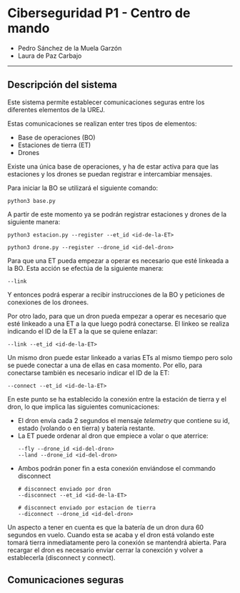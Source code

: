 # Ciberseguridad P1 - Centro de mando


- Pedro Sánchez de la Muela Garzón
- Laura de Paz Carbajo

----------



## Descripción del sistema
Este sistema permite establecer comunicaciones seguras entre los diferentes elementos de la UREJ.

Estas comunicaciones se realizan enter tres tipos de elementos:

- Base de operaciones (BO)
- Estaciones de tierra (ET)
- Drones


Existe una única base de operaciones, y ha de estar activa para que las estaciones y los drones se puedan registrar e intercambiar mensajes.

Para iniciar la BO se utilizará el siguiente comando:

```
python3 base.py
```

A partir de este momento ya se podrán registrar estaciones y drones de la siguiente manera:

```
python3 estacion.py --register --et_id <id-de-la-ET>
```

```
python3 drone.py --register --drone_id <id-del-dron>
```

Para que una ET pueda empezar a operar es necesario que esté linkeada a la BO. Esta acción se efectúa de la siguiente manera:

```
--link
```

Y entonces podrá esperar a recibir instrucciones de la BO y peticiones de conexiones de los dronees.

Por otro lado, para que un dron pueda empezar a operar es necesario que esté linkeado a una ET a la que luego podrá conectarse.
El linkeo se realiza indicando el ID de la ET a la que se quiene enlazar:

```
--link --et_id <id-de-la-ET>
```

Un mismo dron puede estar linkeado a varias ETs al mismo tiempo pero solo se puede conectar a una de ellas en casa momento. Por ello, para conectarse también es necesario indicar el ID de la ET:

```
--connect --et_id <id-de-la-ET>
```

En este punto se ha establecido la conexión entre la estación de tierra y el dron, lo que implica las siguientes comunicaciones:

- El dron envía cada 2 segundos el mensaje _telemetry_ que contiene su id, estado (volando o en tierra) y batería restante.
- La ET puede ordenar al dron que empiece a volar o que aterrice:
    ```
    --fly --drone_id <id-del-dron>
    --land --drone_id <id-del-dron>
    ```
- Ambos podrán poner fin a esta conexión enviándose el commando disconnect
    ```
    # disconnect enviado por dron
    --disconnect --et_id <id-de-la-ET>

    # disconnect enviado por estacion de tierra
    --diconnect --drone_id <id-del-dron>
    ```

Un aspecto a tener en cuenta es que la batería de un dron dura 60 segundos en vuelo. Cuando esta se acaba y el dron está volando este tomará tierra inmediatamente pero la conexión se mantendrá abierta. Para recargar el dron es necesario enviar cerrar la conexción y volver a establecerla (disconnect y connect).


## Comunicaciones seguras

